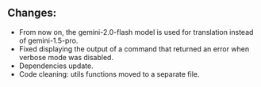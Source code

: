 ## Changes:

- From now on, the gemini-2.0-flash model is used for translation instead of gemini-1.5-pro.
- Fixed displaying the output of a command that returned an error when verbose mode was disabled.
- Dependencies update.
- Code cleaning: utils functions moved to a separate file.
